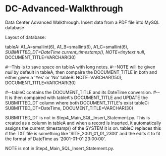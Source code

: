 # DC-Advanced-Walkthrough
Data Center Advanced Walkthrough. Insert data from a PDF file into MySQL database

Layout of database:

tableA: A1_A=smallint(6), A1_B=smallint(6), A1_C=smallint(6), *SUBMITTED_DT=DateTime current_timestamp()*, *NOTE=tinytext null*, DOCUMENT_TITLE=VARCHAR(30)

#--This is to save space on tableA with long notes.
#--NOTE will be given *null* by default in tableA, then compaire the DOCUMENT_TITLE in both and either given a 'Yes' or 'No'
tableB: NOTE=VARCHAR(150), DOCUMENT_TITLE=VARCHAR(30)

#--tableC contains the DOCUMENT_TITLE and its DateTime conversion.
#--It is then compaired with tableA's DOCUMENT_TITLE and UPDATE the SUBMITTED_DT column where both DOCUMENT_TITLE's exist
tableC: SUBMITTED_DT=DateTime, DOCUMENT_TITLE=VARCHAR(30)

SUBMITTED_DT is not in Step4_Main_SQL_Insert_Statement.py.  This is created as a column in tableA and when a record is inserted, it automatically
assigns the current_timestamp() of the SYSTEM it is on. tableC replaces this if the TXT file is something like 'SITE_2001_01_01_2300' and the edits 
it to fit the format of DateTime as '2001-01-01 23:00:00'.

NOTE is not in Step4_Main_SQL_Insert_Statement.py. 
